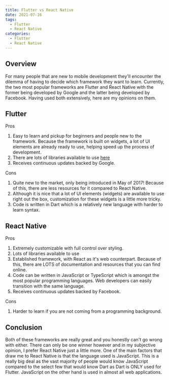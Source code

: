 ```yaml
---
title: Flutter vs React Native
date: 2021-07-16
tags:
  - Flutter
  - React Native
categories:
  - Flutter
  - React Native
---
```


## Overview

For many people that are new to mobile development they'll encounter the dilemma of having to decide which framework they want to learn. Currently, the two most popular frameworks are Flutter and React Native with the former being developed by Google and the latter being developed by Facebook. Having used both extensively, here are my opinions on them.

## Flutter

Pros

1. Easy to learn and pickup for beginners and people new to the framework. Because the framework is built on widgets, a lot of UI elements are already ready to use, helping speed up the process of development.
2. There are lots of libraries available to use [here](https://pub.dev/)
3. Receives continuous updates backed by Google.

Cons

1. Quite new to the market, only being introduced in May of 2017! Because of this, there are less resources for it compared to React Native.
2. Although it is nice that a lot of UI elements (widgets) are available to use right out the box, customization for these widgets is a little more tricky.
3. Code is written in Dart which is a relatively new language with harder to learn syntax.

## React Native

Pros

1. Extremely customizable with full control over styling.
2. Lots of libraries available to use
3. Established framework, with React as it's web counterpart. Because of this, there are LOTS of documentation and resources that you can find online.
4. Code can be written in JavaScript or TypeScript which is amongst the most popular programming languages. Web developers can easily transition with the same language.
5. Receives continuous updates backed by Facebook.

Cons

1. Harder to learn if you are not coming from a programming background.

## Conclusion

Both of these frameworks are really great and you honestly can't go wrong with either. There can only be one winner however and in my subjective opinion, I prefer React Native just a little more. One of the main factors that draw me to React Native is that the language used is JavaScript. This is a really big deal as the vast majority of people would know JavaScript compared to the select few that would know Dart as Dart is ONLY used for Flutter. JavaScript on the other hand is used in almost all web applications.
